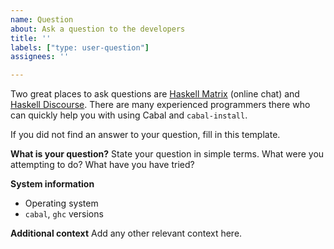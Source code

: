 ```yaml
---
name: Question
about: Ask a question to the developers
title: ''
labels: ["type: user-question"]
assignees: ''

---
```


Two great places to ask questions are [Haskell Matrix](https://matrix.to/#/#haskell:matrix.org) (online chat) and [Haskell Discourse](https://discourse.haskell.org). There are many experienced programmers there who can quickly help you with using Cabal and `cabal-install`.

If you did not find an answer to your question, fill in this template.

**What is your question?**
State your question in simple terms. What were you attempting to do? What have you have tried?

**System information**
 - Operating system
 - `cabal`, `ghc` versions

**Additional context**
Add any other relevant context here.

